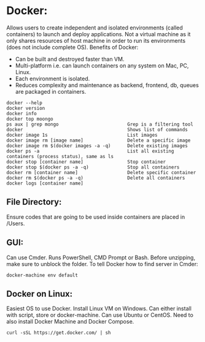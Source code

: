 # Docker:
Allows users to create independent and isolated environments (called containers) to launch and deploy applications. Not a virtual machine as it
only shares resources of host machine in order to run its environments (does not include complete OS). Benefits of Docker:
- Can be built and destroyed faster than VM.
- Multi-platform i.e. can launch containers on any system on Mac, PC, Linux.
- Each environment is isolated.
- Reduces complexity and maintenance as backend, frontend, db, queues are packaged in containers.

```
docker --help
docker version
docker info
docker top moongo
ps aux | grep mongo                         Grep is a filtering tool
docker                                      Shows list of commands
docker image 1s                             List images
docker image rm [image name]                Delete a specific image
docker image rm $(docker images -a -q)      Delete existing images
docker ps -a                                List all existing containers (process status), same as ls
docker stop [container name]                Stop container
docker stop $(docker ps -a -q)              Stop all containers
docker rm [container name]                  Delete specific container
docker rm $(docker ps -a -q)                Delete all containers
docker logs [container name]
```

## File Directory:
Ensure codes that are going to be used inside containers are placed in /Users.

## GUI:
Can use Cmder. Runs PowerShell, CMD Prompt or Bash. Before unzipping, make sure to unblock the folder. To tell Docker how to find server in Cmder:
```
docker-machine env default
```

## Docker on Linux:
Easiest OS to use Docker. Install Linux VM on Windows. Can either install with script, store or docker-machine. Can use Ubuntu or CentOS. Need to also install Docker Machine and Docker Compose.
```
curl -sSL https://get.docker.com/ | sh
```


